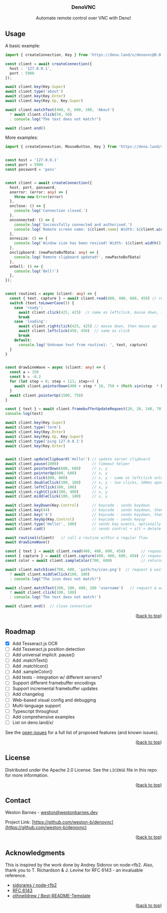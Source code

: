 <!-- Improved compatibility of back to top link: See: https://github.com/othneildrew/Best-README-Template/pull/73 -->
<a name="readme-top"></a>
<!--
*** Thanks for checking out the Best-README-Template. If you have a suggestion
*** that would make this better, please fork the repo and create a pull request
*** or simply open an issue with the tag "enhancement".
*** Don't forget to give the project a star!
*** Thanks again! Now go create something AMAZING! :D
-->



<!-- PROJECT SHIELDS -->
<!--
*** I'm using markdown "reference style" links for readability.
*** Reference links are enclosed in brackets [ ] instead of parentheses ( ).
*** See the bottom of this document for the declaration of the reference variables
*** for contributors-url, forks-url, etc. This is an optional, concise syntax you may use.
*** https://www.markdownguide.org/basic-syntax/#reference-style-links
-->
<!-- [![Contributors][contributors-shield]][contributors-url] -->
<!-- [![Forks][forks-shield]][forks-url] -->
<!-- [![Stargazers][stars-shield]][stars-url] -->
<!-- [![Issues][issues-shield]][issues-url] -->
<!-- [![Apache License][license-shield]][license-url] -->
<!-- [![LinkedIn][linkedin-shield]][linkedin-url] -->



<!-- PROJECT LOGO -->
<br />
<div align="center">
  <!-- <a href="https://github.com/othneildrew/Best-README-Template">
    <img src="images/logo.png" alt="Logo" width="80" height="80">
  </a> -->

  <h3 align="center">DenoVNC</h3>

  <p align="center">
    Automate remote control over VNC with Deno!
    <br />
    <!-- <a href="https://github.com/othneildrew/Best-README-Template"><strong>Explore the docs »</strong></a>
    <br />
    <br />
    <a href="https://github.com/othneildrew/Best-README-Template">View Demo</a>
    ·
    <a href="https://github.com/othneildrew/Best-README-Template/issues">Report Bug</a>
    ·
    <a href="https://github.com/othneildrew/Best-README-Template/issues">Request Feature</a> -->
  </p>
</div>



<!-- TABLE OF CONTENTS -->
<!-- <details>
  <summary>Table of Contents</summary>
  <ol>
    <li>
      <a href="#about-the-project">About The Project</a>
      <ul>
        <li><a href="#built-with">Built With</a></li>
      </ul>
    </li>
    <li>
      <a href="#getting-started">Getting Started</a>
      <ul>
        <li><a href="#prerequisites">Prerequisites</a></li>
        <li><a href="#installation">Installation</a></li>
      </ul>
    </li>
    <li><a href="#usage">Usage</a></li>
    <li><a href="#roadmap">Roadmap</a></li>
    <li><a href="#contributing">Contributing</a></li>
    <li><a href="#license">License</a></li>
    <li><a href="#contact">Contact</a></li>
    <li><a href="#acknowledgments">Acknowledgments</a></li>
  </ol>
</details> -->



<!-- ABOUT THE PROJECT -->
<!-- ## About The Project -->

<!-- [![Product Name Screen Shot][product-screenshot]](https://example.com) -->

<!-- There are many great README templates available on GitHub; however, I didn't find one that really suited my needs so I created this enhanced one. I want to create a README template so amazing that it'll be the last one you ever need -- I think this is it.

Here's why:
* Your time should be focused on creating something amazing. A project that solves a problem and helps others
* You shouldn't be doing the same tasks over and over like creating a README from scratch
* You should implement DRY principles to the rest of your life :smile:

Of course, no one template will serve all projects since your needs may be different. So I'll be adding more in the near future. You may also suggest changes by forking this repo and creating a pull request or opening an issue. Thanks to all the people have contributed to expanding this template!

Use the `BLANK_README.md` to get started.

<p align="right">(<a href="#readme-top">back to top</a>)</p> -->



<!-- ### Built With

This section should list any major frameworks/libraries used to bootstrap your project. Leave any add-ons/plugins for the acknowledgements section. Here are a few examples.

* [![Next][Next.js]][Next-url]
* [![React][React.js]][React-url]
* [![Vue][Vue.js]][Vue-url]
* [![Angular][Angular.io]][Angular-url]
* [![Svelte][Svelte.dev]][Svelte-url]
* [![Laravel][Laravel.com]][Laravel-url]
* [![Bootstrap][Bootstrap.com]][Bootstrap-url]
* [![JQuery][JQuery.com]][JQuery-url]

<p align="right">(<a href="#readme-top">back to top</a>)</p> -->



<!-- GETTING STARTED -->
<!-- ## Getting Started

This is an example of how you may give instructions on setting up your project locally.
To get a local copy up and running follow these simple example steps. -->

<!-- ### Prerequisites

This is an example of how to list things you need to use the software and how to install them.
* npm
  ```sh
  npm install npm@latest -g
  ``` -->

<!-- ### Installation

_Below is an example of how you can instruct your audience on installing and setting up your app. This template doesn't rely on any external dependencies or services._

1. Get a free API Key at [https://example.com](https://example.com)
2. Clone the repo
   ```sh
   git clone https://github.com/your_username_/Project-Name.git
   ```
3. Install NPM packages
   ```sh
   npm install
   ```
4. Enter your API in `config.js`
   ```js
   const API_KEY = 'ENTER YOUR API';
   ```

<p align="right">(<a href="#readme-top">back to top</a>)</p> -->



<!-- USAGE EXAMPLES -->
## Usage

A basic example:

```ts
import { createConnection, Key } from 'https://deno.land/x/denovnc@0.0.1/mod.ts'

const client = await createConnection({
  host : '127.0.0.1',
  port : 5900
});

await client.key(Key.Super)
await client.type('about')
await client.key(Key.Enter)
await client.key(Key.Up, Key.Super)

await client.matchText(400, 0, 600, 100, 'About')
  ? await client.click(50, 50)
  : console.log("The text does not match!")

await client.end()
```

More examples:

```ts
import { createConnection, MouseButton, Key } from 'https://deno.land/x/denovnc@0.0.1/mod.ts'


const host = '127.0.0.1'
const port = 5900
const password = 'pass'


const client = await createConnection({
  host, port, password,
  onerror: (error: any) => {
    throw new Error(error)
  },
  onclose: () => {
    console.log('Connection closed.')
  },
  onconnected: () => {
    console.log('Successfully connected and authorised.')
    console.log(`Remote screen name: ${client.name} Width: ${client.width()} Height: ${client.height()}`)
  },
  onresize: () => {
    console.log(`Window size has been resized! Width: ${client.width()}, Height: ${client.height()}`)
  },
  onclipboard: (newPasteBufData: any) => {
    console.log('Remote clipboard updated!', newPasteBufData)
  },
  onbell: () => {
    console.log('Bell!')
  },
});


const routine1 = async (client: any) => {
  const { text, capture } = await client.read(400, 400, 600, 450) // request & wait for update, then OCR rect
  switch (text.toLowerCase()) {
    case 'ready':
      await client.click(425, 425)  // same as leftclick, mouse down, then mouse up
      break
    case 'loading':
      await client.rightclick(425, 425) // mouse down, then mouse up
      await client.leftclick(450, 450)  // same as click
      break
    default:
      console.log('Unknown text from routine1: ', text, capture)
  }
}


const drawSineWave = async (client: any) => {
  const a = 150
  const b = -0.2
  for (let step = 0; step < 111; step++) {
    await client.pointerDown(400 + step * 10, 750 + (Math.sin(step  * b ) * a))
  }
  await client.pointerUp(1500, 750)
}

const { text } = await client.framebufferUpdateRequest(20, 20, 140, 70)
console.log(text)

await client.key(Key.Super)
await client.type('term')
await client.key(Key.Enter)
await client.key(Key.Up, Key.Super)
await client.type('ping 127.0.0.1')
await client.key(Key.Enter)


await client.updateClipboard('Hello!') // update server clipboard
await client.pause(1000)               // timeout helper
await client.pointerDown(600, 600)     // x, y
await client.pointerUp(600, 600)       // x, y
await client.click(800, 800)           // x, y - same as leftclick unless button number specified
await client.doubleClick(100, 100)     // x, y - two clicks, 100ms apart
await client.leftClick(100, 100)       // x, y
await client.rightClick(300, 400)      // x, y
await client.middleClick(100, 100)     // x, y

await client.keyDown(Key.Control)      // keycode - sends keydown
await client.key(44)                   // keycode - sends keydown, then keyup
await client.key('4')                  // keycode - sends keydown, then keyup
await client.keyUp(Key.Control)        // keycode - sends keyup
await client.type('Hello!', 100)       // sends key events, optionally set pause between characters
await client.cad()                     // sends control + alt + delete

await routine1(client)   // call a routine within a regular flow
await drawSineWave()

const { text } = await client.read(400, 400, 600, 450)       // request & wait for update, then OCR rect
const { capture } = await client.capture(400, 400, 600, 450) // request & wait for update
const color = await client.sampleColor(700, 600)             // returns the hex color at x,y

await client.matchIcon(700, 600, 'path/to/icon.png')  // request & wait for update, then try to match icon
  ? await client.middleClick(100, 100)
  : console.log("The icon does not match!")

await client.matchText(200, 100, 400, 200 'username')   // request & wait for update, then ocr & try to match text
  ? await client.click(100, 100)
  : console.log('The text does not match!')

await client.end()  // close connection

```

<p align="right">(<a href="#readme-top">back to top</a>)</p>



<!-- ROADMAP -->
## Roadmap

- [x] Add Tesseract.js OCR
- [ ] Add Tesseract.js position detection
- [ ] Add universal implicit .pause()
- [ ] Add .matchText()
- [ ] Add .matchIcon()
- [ ] Add .sampleColor()
- [ ] Add tests - integration w/ different servers?
- [ ] Support different framebuffer encodings
- [ ] Support incremental framebuffer updates
- [ ] Add changelog
- [ ] Web-based visual config and debugging
- [ ] Multi-language support
- [ ] Typescript throughout
- [ ] Add comprehensive examples
- [ ] List on deno.land/x/

See the [open issues](https://github.com/weston-b/denovnc/issues) for a full list of proposed features (and known issues).

<p align="right">(<a href="#readme-top">back to top</a>)</p>


<!-- CONTRIBUTING -->
<!-- ## Contributing

Contributions are what make the open source community such an amazing place to learn, inspire, and create. Any contributions you make are **greatly appreciated**.

If you have a suggestion that would make this better, please fork the repo and create a pull request. You can also simply open an issue with the tag "enhancement".
Don't forget to give the project a star! Thanks again!

1. Fork the Project
2. Create your Feature Branch (`git checkout -b feature/AmazingFeature`)
3. Commit your Changes (`git commit -m 'Add some AmazingFeature'`)
4. Push to the Branch (`git push origin feature/AmazingFeature`)
5. Open a Pull Request

<p align="right">(<a href="#readme-top">back to top</a>)</p> -->



<!-- LICENSE -->
## License

Distributed under the Apache 2.0 License. See the `LICENSE` file in this repo for more information.

<p align="right">(<a href="#readme-top">back to top</a>)</p>



<!-- CONTACT -->
## Contact

Weston Barnes - <!-- [@your_twitter](https://twitter.com/your_username) - --> weston@westonbarnes.dev

Project Link: [https://github.com/weston-b/denovnc](https://github.com/weston-b/denovnc)

<p align="right">(<a href="#readme-top">back to top</a>)</p>



<!-- ACKNOWLEDGMENTS -->
## Acknowledgments

This is inspired by the work done by Andrey Sidorov on node-rfb2. Also, thank you to T. Richardson & J. Levine for RFC 6143 - an invaluable reference.

* [sidorares / node-rfb2](https://github.com/sidorares/node-rfb2)
* [RFC 6143](https://datatracker.ietf.org/doc/html/rfc6143)
* [othneildrew / Best-README-Template](https://github.com/othneildrew/Best-README-Template)


<p align="right">(<a href="#readme-top">back to top</a>)</p>



<!-- MARKDOWN LINKS & IMAGES -->
<!-- https://www.markdownguide.org/basic-syntax/#reference-style-links -->
<!-- [contributors-shield]: https://img.shields.io/github/contributors/othneildrew/Best-README-Template.svg?style=for-the-badge
[contributors-url]: https://github.com/othneildrew/Best-README-Template/graphs/contributors
[forks-shield]: https://img.shields.io/github/forks/othneildrew/Best-README-Template.svg?style=for-the-badge
[forks-url]: https://github.com/othneildrew/Best-README-Template/network/members
[stars-shield]: https://img.shields.io/github/stars/othneildrew/Best-README-Template.svg?style=for-the-badge
[stars-url]: https://github.com/othneildrew/Best-README-Template/stargazers
[issues-shield]: https://img.shields.io/github/issues/othneildrew/Best-README-Template.svg?style=for-the-badge
[issues-url]: https://github.com/othneildrew/Best-README-Template/issues
[license-shield]: https://img.shields.io/github/license/othneildrew/Best-README-Template.svg?style=for-the-badge
[license-url]: https://github.com/othneildrew/Best-README-Template/blob/master/LICENSE.txt
[linkedin-shield]: https://img.shields.io/badge/-LinkedIn-black.svg?style=for-the-badge&logo=linkedin&colorB=555
[linkedin-url]: https://linkedin.com/in/othneildrew
[product-screenshot]: images/screenshot.png
[Next.js]: https://img.shields.io/badge/next.js-000000?style=for-the-badge&logo=nextdotjs&logoColor=white
[Next-url]: https://nextjs.org/
[React.js]: https://img.shields.io/badge/React-20232A?style=for-the-badge&logo=react&logoColor=61DAFB
[React-url]: https://reactjs.org/
[Vue.js]: https://img.shields.io/badge/Vue.js-35495E?style=for-the-badge&logo=vuedotjs&logoColor=4FC08D
[Vue-url]: https://vuejs.org/
[Angular.io]: https://img.shields.io/badge/Angular-DD0031?style=for-the-badge&logo=angular&logoColor=white
[Angular-url]: https://angular.io/
[Svelte.dev]: https://img.shields.io/badge/Svelte-4A4A55?style=for-the-badge&logo=svelte&logoColor=FF3E00
[Svelte-url]: https://svelte.dev/
[Laravel.com]: https://img.shields.io/badge/Laravel-FF2D20?style=for-the-badge&logo=laravel&logoColor=white
[Laravel-url]: https://laravel.com
[Bootstrap.com]: https://img.shields.io/badge/Bootstrap-563D7C?style=for-the-badge&logo=bootstrap&logoColor=white
[Bootstrap-url]: https://getbootstrap.com
[JQuery.com]: https://img.shields.io/badge/jQuery-0769AD?style=for-the-badge&logo=jquery&logoColor=white
[JQuery-url]: https://jquery.com -->